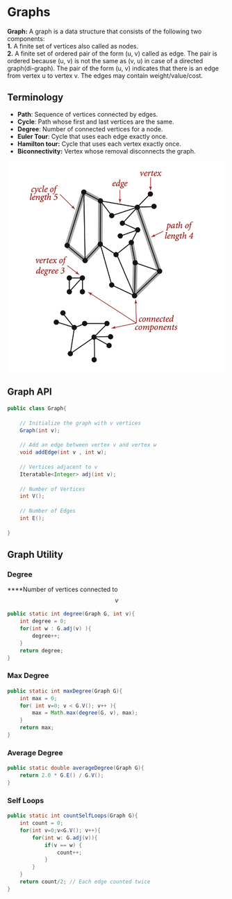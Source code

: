 # Graphs

**Graph:** A graph is a data structure that consists of the following two components:\
**1.** A finite set of vertices also called as nodes.\
**2.** A finite set of ordered pair of the form (u, v) called as edge. The pair is ordered because (u, v) is not the same as (v, u) in case of a directed graph(di-graph). The pair of the form (u, v) indicates that there is an edge from vertex u to vertex v. The edges may contain weight/value/cost.

## **Terminology**

* **Path**: Sequence of vertices connected by edges.
* **Cycle**: Path whose first and last vertices are the same.
* **Degree**: Number of connected vertices for a node.
* **Euler Tour**: Cycle that uses each edge exactly once.
* **Hamilton tour:** Cycle that uses each vertex exactly once.
* **Biconnectivity:** Vertex whose removal disconnects the graph.

![](<../../../.gitbook/assets/image (96).png>)

## **Graph API**

```java
public class Graph{

    // Initialize the graph with v vertices
    Graph(int v);
    
    // Add an edge between vertex v and vertex w
    void addEdge(int v , int w);
    
    // Vertices adjacent to v
    Iteratable<Integer> adj(int v);
    
    // Number of Vertices
    int V();
    
    // Number of Edges
    int E();

}
```

## **Graph Utility**

### **Degree**

\*\*\*\*Number of vertices connected to $$v$$

```java
public static int degree(Graph G, int v){
    int degree = 0;
    for(int w : G.adj(v) ){
        degree++;
    } 
    return degree;
}
```

### **Max Degree**

```java
public static int maxDegree(Graph G){
    int max = 0;
    for( int v=0; v < G.V(); v++ ){
        max = Math.max(degree(G, v), max);
    } 
    return max;
}
```

### **Average Degree**

```java
public static double averageDegree(Graph G){
    return 2.0 * G.E() / G.V();
}
```

### Self Loops

```java
public static int countSelfLoops(Graph G){
    int count = 0;
    for(int v=0;v<G.V(); v++){
        for(int w: G.adj(v)){
            if(v == w) {
                count++; 
            }
        }
    }
    return count/2; // Each edge counted twice
}
```
